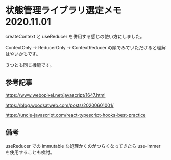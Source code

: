 # 状態管理ライブラリ選定メモ 2020.11.01

createContext と useReducer を併用する感じの使い方にしました。

ContextOnly → ReducerOnly → ContextReducer の順でみていただけると理解はやいかもです。

３つとも同じ機能です。

## 参考記事

https://www.webopixel.net/javascript/1647.html

https://blog.woodsatweb.com/posts/20200601001/

https://uncle-javascript.com/react-typescript-hooks-best-practice

## 備考

useReducer での immutable な処理かくのがつらくなってきたら use-immer を使用することも検討。

